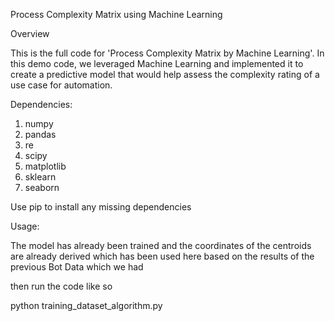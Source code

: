 Process Complexity Matrix using Machine Learning

Overview

This is the full code for 'Process Complexity Matrix by Machine Learning'. In this demo code, we leveraged Machine Learning and implemented it to create a predictive model that would help assess the complexity rating of a use case for automation. 

Dependencies:
  1. numpy
  2. pandas
  3. re
  4. scipy
  5. matplotlib
  6. sklearn
  7. seaborn

Use pip to install any missing dependencies

Usage:

The model has already been trained and the coordinates of the centroids are already derived which has been used here based on the results of the previous Bot Data which we had

then run the code like so

python training_dataset_algorithm.py
